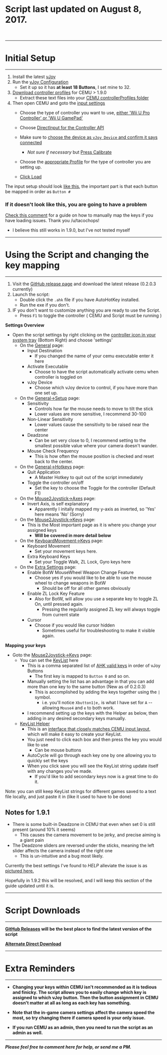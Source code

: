 # Script last updated on August 8, 2017.

&nbsp;

***
# Initial Setup
***
1. Install the latest [vJoy](https://sourceforge.net/projects/vjoystick/files/latest/download) 
2. Run the [vJoy Configuration](http://i.imgur.com/vvHW0yz.png) 
	* Set it up so it has **at least 18 Buttons**, I set mine to 32.
3. 	[Download controller profiles](https://bitbucket.org/CemuUser8/files/downloads/vJoyControllerProfiles.zip)  for CEMU > 1.9.0
	* Extract these text files into your [CEMU controllerProfiles folder](http://i.imgur.com/goq6zIZ.png)
4. Then open CEMU and goto the [input settings](http://i.imgur.com/N5Nibtq.png)
	* Choose the type of controller you want to use, [either 'Wii U Pro Controller' or 'Wii U GamePad'](http://i.imgur.com/sfKWlgu.png)
	* Choose [DirectInput for the Controller API](http://i.imgur.com/KKCLqs8.png)
	* Make sure to [choose the device as `vJoy Device` and confirm it says connected](http://i.imgur.com/Zx9pTmK.png)
		*  *Not sure if necessary* but [Press Calibrate](http://i.imgur.com/3E6UrZX.png)

	* Choose the [appropriate Profile](http://i.imgur.com/nH7S3U7.png) for the type of controller you are setting up.
	* [Click Load](http://i.imgur.com/PQFlfr1.png)

The input setup should look [like this](http://i.imgur.com/SvBR4BN.png), the important part is that each button be mapped in order as `Button #`

### If it doesn't look like this, you are going to have a problem

[Check this comment](https://www.reddit.com/r/cemu/comments/5zn0xa/autohotkey_script_to_use_mouse_for_camera/dgnq6lj/) for a guide on how to manually map the keys if you have loading issues. Thank you /u/tacochops!

* I believe this still works in 1.9.0, but I've not tested myself

***
# Using the Script and changing the key mapping
***
1. Visit the [GitHub release page](https://github.com/CemuUser8/mouse2joystick_custom_CEMU/releases) and download the latest release (0.2.0.3 currently)
2. Launch the script:
	* Double click the `.ahk` file if you have AutoHotKey installed.
	* Run the exe if you don't.
3. IF you don't want to customize anything you are ready to use the Script.
	* Press `F1` to toggle the controller ( CEMU and Script must be running )

**Settings Overview**

* Open the script settings by right clicking on the [controller icon in your system tray](http://i.imgur.com/fPBWOsU.png) (Bottom Right) and choose 'settings'
	* On the [General](http://i.imgur.com/hmMxz21.png) page:
		* Input Destination
			* If you changed the name of your cemu executable enter it here
		* Activate Executable
			* Choose to have the script automatically activate cemu when controller is toggled on
		* vJoy Device
			* Choose which vJoy device to control, if you have more than one set up.
	* On the [General->Setup](http://i.imgur.com/ROm9GO4.png) page:
		* Sensitivity
			* Controls how far the mouse needs to move to tilt the stick
			* Lower values are more sensitive, I recommend 30-100
		* Non-Linear Sensitivity
			* Lower values cause the sensitivity to be raised near the center
		* Deadzone
			* Can be set very close to 0, I recommend setting to the smallest possible value where your camera doesn't wander.
		* Mouse Check Frequency
			* This is how often the mouse position is checked and reset back to the center.
	* On the [General->Hotkeys](http://i.imgur.com/fkbmOvP.png) page:
		* Quit Application
			* A Master Hotkey to quit out of the script immediately
		* Toggle the controller on/off
			* Set the key to choose the Toggle for the controller (Default F1)
	* On the [Mouse2Joystick->Axes](http://i.imgur.com/EEiTuJM.png) page:
		* Invert Axis, is self explanatory
			* Apparently I initally mapped my y-axis as inverted, so 'Yes' here means 'No' (Sorry)
	*  On the [Mouse2Joystick->Keys](http://i.imgur.com/eMMnEGj.png) page:
		*  This is the Most important page as it is where you change your assigned keys
			*  **Will be covered in more detail below**
	*  On the [KeyboardMovement->Keys](http://i.imgur.com/okKlFwE.png) page:
		*  Keyboard Movement
			*  Set your movement keys here.
		*  Extra Keyboard Keys
			*  Set your Toggle Walk, ZL Lock, Gyro keys here
	* On the [Extra Settings](http://i.imgur.com/FvFEeVQ.png) page:
		* Enable BotW MouseWheel Weapon Change Feature
			* Choose yes if you would like to be able to use the mouse wheel to change weapons in BotW
				* Should be off for all other games obviously
		* Enable ZL Lock Key Feature
			* Also for BotW, will allow you use a separate key to toggle ZL On, until pressed again.
				* Pressing the regularily assigned ZL key will always toggle from current state
		* Cursor
			* Choose if you would like cursor hidden
				* Sometimes useful for troubleshooting to make it visible again.

**Mapping your keys**

* Goto the [Mouse2Joystick->Keys](http://i.imgur.com/eMMnEGj.png) page:
	* You can set the [KeyList](http://i.imgur.com/JSJ1KsH.png) here 
		* This is a comma separated list of [AHK valid keys](https://autohotkey.com/docs/KeyList.htm) in order of vJoy Buttons
			* The first key is mapped to `Button 0` and so on.
		* Manually setting the list has an advantage in that you can add more than one key to the same button (New as of 0.2.0.3)
			* This is accomplished by adding the keys together using the `|` symbol.
				* i.e. you'll notice `Xbutton1|e,` is what I have set for `A` -- allowing `Mouse4` and `e` to both work.
		* I recommend setting up the keys with the Helper as below, then adding in any desired secondary keys manually.
	* [KeyList Helper](http://i.imgur.com/VF2vwfE.png)
		* This is an [interface that closely matches CEMU input layout](http://i.imgur.com/ewQL8ff.png), which will make it easy to create your KeyList.
		* You just need to click each box and then press the key you would like to use
			* Can be mouse buttons
		* AutoCycle will go through each key one by one allowing you to quickly set the keys
		* When you click save you will see the KeyList string update itself with any changes you've made.
			* If you'd like to add secondary keys now is a great time to do it.

Note: you can still keep KeyList strings for different games saved to a text file locally, and just paste it in (like it used to have to be done)


## Notes for 1.9.1
* There is some built-in Deadzone in CEMU that even when set 0 is still present (around 10% it seems)
	* This causes the camera movement to be jerky, and precise aiming is a giant pain
* The Deadzone sliders are reversed under the sticks, meaning the left slider affects the camera instead of the right one
	* This is un-intuitive and a bug most likely.

Currently the best settings I've found to *HELP* alleviate the issue is as [pictured here.](http://i.imgur.com/9DnHmW6.png)

Hopefully in 1.9.2 this will be resolved, and I will keep this section of the guide updated until it is.

***
# Script Downloads
***
**[GitHub Releases](https://github.com/CemuUser8/mouse2joystick_custom_CEMU/releases) will be the best place to find the latest version of the script** 


**[Alternate Direct Download](https://bitbucket.org/CemuUser8/files/downloads/mouse2joystick_Custom_CEMU.zip)**

***
# Extra Reminders
***

* **Changing your keys within CEMU isn't recommended as it is tedious and finicky. The script allows you to easily change which key is assigned to which vJoy button. Then the button assignment in CEMU doesn't matter at all as long as each key has something.**



* **Note that the in-game camera settings affect the camera speed the most, so try changing there if camera speed is your only issue.**

* **If you run CEMU as an admin, then you need to run the script as an admin as well.**

***
***Please feel free to comment here for help, or send me a PM.***
